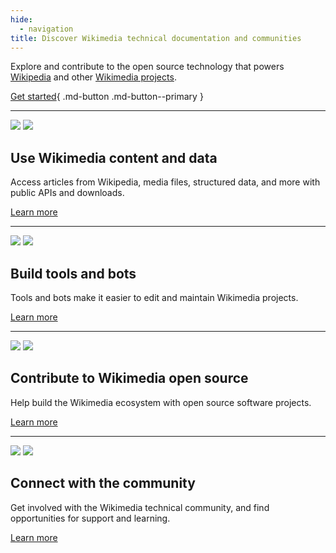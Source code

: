 ```yaml
---
hide:
  - navigation
title: Discover Wikimedia technical documentation and communities
---
```


Explore and contribute to the open source technology that
powers [Wikipedia](https://www.wikipedia.org/) and other [Wikimedia projects](https://wikimediafoundation.org/our-work/wikimedia-projects/).

[Get started](get-started/){ .md-button .md-button--primary }

- - -

![](/assets/book.svg#only-light)
![](/assets/book-dark.svg#only-dark)

## Use Wikimedia content and data

Access articles from Wikipedia, media files, structured data, and more with public APIs and downloads.

[Learn more](use-content/)

- - -

![](/assets/chemistry.svg#only-light)
![](/assets/chemistry-dark.svg#only-dark)

## Build tools and bots

Tools and bots make it easier to edit and maintain Wikimedia projects.

[Learn more](build-tools/)

- - -

![](/assets/computer.svg#only-light)
![](/assets/computer-dark.svg#only-dark)

## Contribute to Wikimedia open source

Help build the Wikimedia ecosystem with open source software projects.

[Learn more](contribute/)

- - -

![](/assets/world.svg#only-light)
![](/assets/world-dark.svg#only-dark)

## Connect with the community

Get involved with the Wikimedia technical community, and find opportunities for support and learning.

[Learn more](community/)
